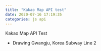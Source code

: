 ```yaml
---
title: "Kakao Map API test"
date: 2020-07-16 17:19:35
categories: js api
---
```


Kakao Map API Test

- Drawing Gwangju, Korea Subway Line 2 


<div id="map" style="width:100%;height:350px;"></div>

<script type="text/javascript" src="//dapi.kakao.com/v2/maps/sdk.js?appkey=5bf4bd144dadbaeece33e4747d7a3549"></script>
<script>
var mapContainer = document.getElementById('map'), // 지도를 표시할 div  
    mapOption = { 
        center: new kakao.maps.LatLng(35.151523, 126.869565), // 지도의 중심좌표
        level: 7 // 지도의 확대 레벨
    };

var map = new kakao.maps.Map(mapContainer, mapOption);

var linePath = [
    new kakao.maps.LatLng(35.158525, 126.848378),
    new kakao.maps.LatLng(35.151740, 126.848378),
    new kakao.maps.LatLng(35.148202, 126.848378),
    new kakao.maps.LatLng(35.146706, 126.848664),
    new kakao.maps.LatLng(35.147235, 126.850261),
    new kakao.maps.LatLng(35.148047, 126.852013),
    new kakao.maps.LatLng(35.147799, 126.856563),
    new kakao.maps.LatLng(35.146291, 126.856963),
    new kakao.maps.LatLng(35.144288, 126.857258),
    new kakao.maps.LatLng(35.140974, 126.858588),
    new kakao.maps.LatLng(35.137385, 126.858963)
];

var polyline = new kakao.maps.Polyline({
    path: linePath,
    strokeWeight: 5,
    strokeColor: '#0471C3',
    strokeOpacity: 0.7,
    strokeStyle: 'solid'
});

polyline.setMap(map);
 
// 마커를 표시할 위치와 내용을 가지고 있는 객체 배열입니다 
var positions = [
    {content: '<center><div>201 시청역</div></center>', 
     latlng: new kakao.maps.LatLng(35.158525, 126.848378)},
    {content: '<center><div>202 치평역</div></center>', 
     latlng: new kakao.maps.LatLng(35.151740, 126.848378)},
    {content: '<center><div>203 상무역</div></center>', 
     latlng: new kakao.maps.LatLng(35.146706, 126.848664)},
    {content: '<center><div>204 금호역</div></center>', 
     latlng: new kakao.maps.LatLng(35.144288, 126.857258)},
    {content: '<center><div>205 금부역</div></center>', 
     latlng: new kakao.maps.LatLng(35.137385, 126.858963)}
];

for (var i = 0; i < positions.length; i ++) {
    var marker = new kakao.maps.Marker({
        map: map, // 마커를 표시할 지도
        position: positions[i].latlng // 마커의 위치
    });
    
    var infowindow = new kakao.maps.InfoWindow({
        content: positions[i].content
    });

    kakao.maps.event.addListener(marker, 'mouseover', makeOverListener(map, marker, infowindow));
    kakao.maps.event.addListener(marker, 'mouseout', makeOutListener(infowindow));
}

// 인포윈도우를 표시하는 클로저를 만드는 함수입니다 
function makeOverListener(map, marker, infowindow) {
    return function() {
        infowindow.open(map, marker);
    };
}

// 인포윈도우를 닫는 클로저를 만드는 함수입니다 
function makeOutListener(infowindow) {
    return function() {
        infowindow.close();
    };
}

</script>
